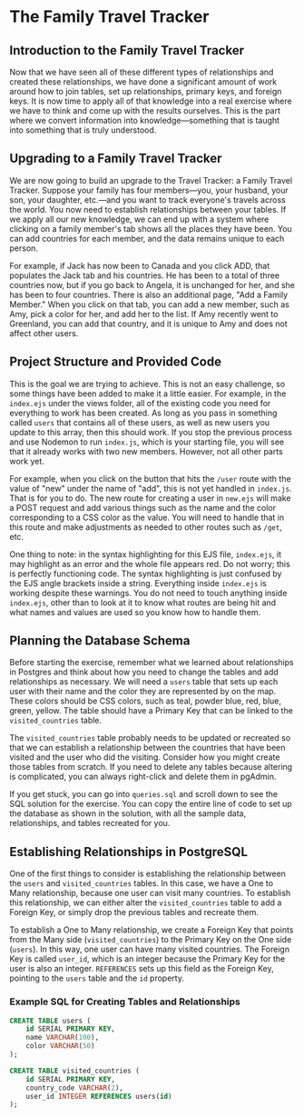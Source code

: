 # The Family Travel Tracker

## Introduction to the Family Travel Tracker

Now that we have seen all of these different types of relationships and created these relationships, we have done a significant amount of work around how to join tables, set up relationships, primary keys, and foreign keys. It is now time to apply all of that knowledge into a real exercise where we have to think and come up with the results ourselves. This is the part where we convert information into knowledge—something that is taught into something that is truly understood.

## Upgrading to a Family Travel Tracker

We are now going to build an upgrade to the Travel Tracker: a Family Travel Tracker. Suppose your family has four members—you, your husband, your son, your daughter, etc.—and you want to track everyone's travels across the world. You now need to establish relationships between your tables. If we apply all our new knowledge, we can end up with a system where clicking on a family member's tab shows all the places they have been. You can add countries for each member, and the data remains unique to each person.

For example, if Jack has now been to Canada and you click ADD, that populates the Jack tab and his countries. He has been to a total of three countries now, but if you go back to Angela, it is unchanged for her, and she has been to four countries. There is also an additional page, "Add a Family Member." When you click on that tab, you can add a new member, such as Amy, pick a color for her, and add her to the list. If Amy recently went to Greenland, you can add that country, and it is unique to Amy and does not affect other users.

## Project Structure and Provided Code

This is the goal we are trying to achieve. This is not an easy challenge, so some things have been added to make it a little easier. For example, in the `index.ejs` under the views folder, all of the existing code you need for everything to work has been created. As long as you pass in something called `users` that contains all of these users, as well as new users you update to this array, then this should work. If you stop the previous process and use Nodemon to run `index.js`, which is your starting file, you will see that it already works with two new members. However, not all other parts work yet.

For example, when you click on the button that hits the `/user` route with the value of "new" under the name of "add", this is not yet handled in `index.js`. That is for you to do. The new route for creating a user in `new.ejs` will make a POST request and add various things such as the name and the color corresponding to a CSS color as the value. You will need to handle that in this route and make adjustments as needed to other routes such as `/get`, etc.

One thing to note: in the syntax highlighting for this EJS file, `index.ejs`, it may highlight as an error and the whole file appears red. Do not worry; this is perfectly functioning code. The syntax highlighting is just confused by the EJS angle brackets inside a string. Everything inside `index.ejs` is working despite these warnings. You do not need to touch anything inside `index.ejs`, other than to look at it to know what routes are being hit and what names and values are used so you know how to handle them.

## Planning the Database Schema

Before starting the exercise, remember what we learned about relationships in Postgres and think about how you need to change the tables and add relationships as necessary. We will need a `users` table that sets up each user with their name and the color they are represented by on the map. These colors should be CSS colors, such as teal, powder blue, red, blue, green, yellow. The table should have a Primary Key that can be linked to the `visited_countries` table.

The `visited_countries` table probably needs to be updated or recreated so that we can establish a relationship between the countries that have been visited and the user who did the visiting. Consider how you might create those tables from scratch. If you need to delete any tables because altering is complicated, you can always right-click and delete them in pgAdmin.

If you get stuck, you can go into `queries.sql` and scroll down to see the SQL solution for the exercise. You can copy the entire line of code to set up the database as shown in the solution, with all the sample data, relationships, and tables recreated for you.

## Establishing Relationships in PostgreSQL

One of the first things to consider is establishing the relationship between the `users` and `visited_countries` tables. In this case, we have a One to Many relationship, because one user can visit many countries. To establish this relationship, we can either alter the `visited_countries` table to add a Foreign Key, or simply drop the previous tables and recreate them.

To establish a One to Many relationship, we create a Foreign Key that points from the Many side (`visited_countries`) to the Primary Key on the One side (`users`). In this way, one user can have many visited countries. The Foreign Key is called `user_id`, which is an integer because the Primary Key for the user is also an integer. `REFERENCES` sets up this field as the Foreign Key, pointing to the `users` table and the `id` property.

### Example SQL for Creating Tables and Relationships

```sql
CREATE TABLE users (
    id SERIAL PRIMARY KEY,
    name VARCHAR(100),
    color VARCHAR(50)
);

CREATE TABLE visited_countries (
    id SERIAL PRIMARY KEY,
    country_code VARCHAR(2),
    user_id INTEGER REFERENCES users(id)
);
```
